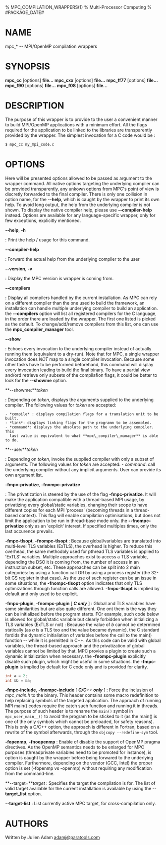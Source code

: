 % MPC_COMPILATION_WRAPPERS(1)
% Multi-Processor Computing
% #PACKAGE_DATE#

# NAME

mpc\_\* -- MPI/OpenMP compilation wrappers

# SYNOPSIS

**mpc_cc** [options] **file...**
**mpc_cxx** [options] **file...**
**mpc_ff77** [options] **file...**
**mpc_f90** [options] **file...**
**mpc_f08** [options] **file...**

# DESCRIPTION

The purpose of this wrapper is to provide to the user a convenient manner to
build MPI/OpenMP applications with a minimum effort. All the flags required for
the application to be linked to the libraries are transparently provided by the
wrapper. The simplest invocation for a C code would be :

```sh
$ mpc_cc my_mpi_code.c
```

# OPTIONS

Here will be presented options allowed to be passed as argument to the wrapper
command. All native options targeting the underlying compiler can be provided
transparently, any unkown options from MPC's point of view is discretly
forwarded to the final compiler. There is only one collision in option name, for
the **--help**, which is caught by the wrapper to print its own help. To avoid
long output, the help from the underlying compiler is not shown. To display the
native compiler help, please use **--compiler-help** instead. Options are
available for any language-specific wrapper, only for few exceptions, explicitly
mentioned.

**--help**, **-h**

: Print the help / usage for this command.

**--compiler-help**

: Forward the actual help from the underlying compiler to the user

**--version**, **-v**

: Display the MPC version is wrapper is coming from.

**--compilers**

: Display all compilers handled by the current installation. As MPC can rely on
a different compiler than the one used to build the framework, an installation
can handle multiple underlying compiler to build an application. the
**--compilers** option will list all registered compilers for the C language, in
the order there are loaded by the wrapper. The first one listed is picked as the
default. To change/add/remove compilers from this list, one can use the
**mpc\_compiler\_manager** tool.

**--show**

: Echoes every invocation to the underlying compiler instead of actually running
them (equivalent to a dry-run). Note that for MPC, a single wrapper invocation
does *NOT* map to a single compiler invocation. Because some other tasks have to
be performed beforehand, this command will display every invocation leading to
build the final binary. To have a partial view and/ord retrieve only subsets of
the compilafion flags, it could be better to look for the **--showme** option.

**--showme:***token*

: Depending on *token*, displays the arguments supplied to the underlying
compiler. The following values for *token* are accepted:

    - *compile* : displays compilation flags for a translation unit to be built.
    - *link*: displays linking flags for the programm to be assembled.
    - *command*: displays the absolute path to the underlying compiler. This
      last value is equivalent to what **mpc\_compiler\_manager** is able to do.

**--use:***token*

: Depending on *token*, invoke the supplied compiler with only a subset of
arguments. The following values for *token* are accepted:
    - *command*: call the underlying compiler without any implicit arguments.
      User can provide its own argument list.

**-fmpc-privatize**, **-fnompc-privatize**

: The privatization is steered by the use of the flag **-fmpc-privatize**. It
will make the application compatible with a thread-based MPI usage, by
privatizing every global/static variables, changing their scope to have different
copies for each MPI 'process' (becoming threads in a thread-based context). This
flag will enable compilation optimisations, but does not limit the application
to be run in thread-base mode only. the **--fnompc-privatize** only as an
'explicit' interest. If specified multiples times, only the last occurence
prevails.

**-fmpc-tlsopt**, **-fnompc-tlsopt**
: Because global/variables are translated into multi-level TLS variables
(ExTLS), the overhead is higher. To reduce this overhead, the same methodoly
used for pthread TLS variables is applied to 'ExTLS' variables. Multiple
approaches exist to access a TLS variable, depending the DSO it is coming from,
the number of access in an instruction subset, etc. These approaches can be
split into 2 main categories: by using a function call OR by using a process
register (the 32-bit GS register in that case). As the use of such register
can be an issue in some situations, the **-fnompc-tlsopt** option indicates that
only TLS optimizations through function calls are allowed. **-fmpc-tlsopt** is
implied by default and only used to be explicit.

**-fmpc-plugin**, **-fnompc-plugin** [ __*C only*__ ]
: Global and TLS variables have some similarities but are also quite different.
One ont them is the way they can be initialized before the program starts. FOr
example, such code below is allowed for global/static variable but clearly
forbidden when initializing a TLS variables (ExTLS or not) : Because the value
of *b* cannot be determined statically (as *a* is a TLS too and the value became
dynamic), the C standard fordids the dynamic initialiation of variables before
the call to the main() function -- while it is permitted in C++. As this code
can be valid with global variables, the thread-based approach and the
privatization of global variables cannot be limited by that. MPC provies a
plugin to create such a dynamic initialization when necessary. the
**-fnompc-plugin** explicitly disable such plugin, which might be useful in some
situations. the **-fmpc-plugin** is implied by default for C code only and is
provided for clarity.
```c
int a = 2;
int &b = &a;
```

**-fmpc-include**, **-fnompc-include** [ __*C/C++ only*__ ]
: Force the inclusion of *mpc_main.h* to the binary. This header contains some
macro redefinition to help replacing symbols of the targeted application. The
approach of running MPI main() codes require the catch such function and running
it in threads. The purpose of such header is to rename the `main()` symbol in
`mpc_user_main__()` to avoid the program to be sticked to it (as the main() is
one of the only symbols which cannot be preloaded, for safety reasons).
This is only a C/C++ option, the approach is different in Fortran, based on a
rewrite of the symbol afterwards, through the `objcopy --redefine-sym` tool.

**-fopenmp**, **-fnoopenmp**
: Enable of disable the support of OpenMP pragma directives. As the OpenMP
semantics needs to be enlarged for MPC purposes (threadprivate variables need to
be promoted for instance), is option is caught by the wrapper before being
forwared to the underlying compiler. Furthermore, depending on the vendor (GCC,
Intel) the proper option is set (-fopenmp vs -openmp) without requiring any
modification from the command-line.

**--target=***target*
: Specifies the target the compilation is for. The list of valid target
available for the current installation is available by using the
**--target\_list** option.

**--target-list**
: List currently active MPC target, for cross-compilation only.

# AUTHORS

Written by Julien Adam <adamj@paratools.com>
